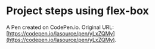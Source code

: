# Project steps using flex-box

A Pen created on CodePen.io. Original URL: [https://codepen.io/lasource/pen/yLxZQMy](https://codepen.io/lasource/pen/yLxZQMy).

